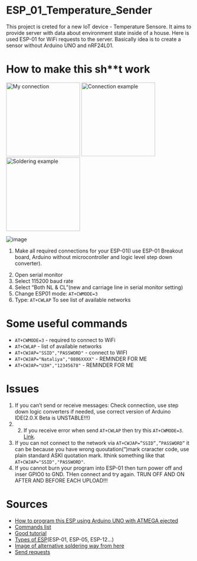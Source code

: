 # ESP_01_Temperature_Sender
This project is creted for a new IoT device - Temperature Sensore. It aims to provide server with data about environment state inside of a house.
Here is used ESP-01 for WiFi requests to the server. Basically idea is to create a sensor without Arduino UNO and nRF24L01.



# How to make this sh**t work
<!-- ![image](https://user-images.githubusercontent.com/48696470/140382628-33df5bd0-46d6-4a91-b54c-ef300504083e.png) -->

<div>
  <img src="https://user-images.githubusercontent.com/48696470/139743871-36d4f821-8e6a-4bcd-8e18-a4a71903e9e6.png" alt="My connection" height="200px"/>
  <img src="https://user-images.githubusercontent.com/48696470/139743683-5fbc1c17-9092-4dfb-9eaa-3837965f1c32.png" alt="Connection example" height="200px"/>
  <img src="https://user-images.githubusercontent.com/48696470/140382628-33df5bd0-46d6-4a91-b54c-ef300504083e.png" alt="Soldering example" title="Alternative soldering example" height="200px"/>
</div>

![image](https://user-images.githubusercontent.com/48696470/140387173-5c872534-c33e-48f5-8be9-c175ec7afcc8.png)


1. Make all required connections for your ESP-01(I use ESP-01 Breakout board, Arduino without microcontroller and logic level step down converter).
<!-- Images are replaced with HTML because they were too big, if there are any issues you can set it as before -->
<!--   ![image](https://user-images.githubusercontent.com/48696470/139743683-5fbc1c17-9092-4dfb-9eaa-3837965f1c32.png) -->
<!--   ![image](https://user-images.githubusercontent.com/48696470/139743871-36d4f821-8e6a-4bcd-8e18-a4a71903e9e6.png) -->
2. Open serial monitor
3. Select 115200 baud rate
4. Select “Both NL & CL”(new and carriage line in serial monitor setting)
5. Change ESP01 mode: `AT+CWMODE=3`
6. Type: `AT+CWLAP` To see list of available networks

# Some useful commands
- `AT+CWMODE=3` - required to connect to WiFi
- `AT+CWLAP` - list of available networks
- `AT+CWJAP="SSID","PASSWORD"` - connect to WIFI
- `AT+CWJAP="Nataliya","0806XXXX"` - REMINDER FOR ME
- `AT+CWJAP="U3H","12345678"` - REMINDER FOR ME

# Issues
1. If you can’t send or receive messages: Check connection, use step down logic converters if needed, use correct version of Arduino IDE(2.0.X Beta is UNSTABLE!!!)
2. 2.	If you receive error when send `AT+CWLAP` then try this `AT+CWMODE=3`. [Link](https://medium.com/@deduardopineda/the-correc-command-is-at-cwlap-wifi-name-wifi-password-d642b301c6ec).
3. If you can not connect to the  network via `AT+CWJAP=”SSID”,”PASSWORD”` it can be because you have wrong quoutation(“)mark craracter code, use plain standard ASKI quotation mark. Ithink something like that `AT+CWJAP="SSID","PASSWORD"`.
4. If you cannot burn your program into ESP-01 then turn power off and inser GPIO0 to GND. THen connect and try again. TRUN OFF AND ON AFTER AND BEFORE EACH UPLOAD!!!

# Sources
- [How to program this ESP using Arduino UNO with ATMEGA ejected](https://www.instructables.com/Programming-ESP-01-With-Arduino/)
- [Commands list](https://wiki.iteadstudio.com/images/5/53/Esp8266_at_instruction_set_en_v1.5.4_0.pdf)
- [Good tutorial](https://www.geekstips.com/esp8266-arduino-tutorial-iot-code-example/)
- [Types of ESP](https://blog.squix.org/2015/03/esp8266-module-comparison-esp-01-esp-05.html)(ESP-01, ESP-05, ESP-12...)
- [Image of alternative soldering way from here](https://www.allaboutcircuits.com/projects/breadboard-and-program-an-esp-01-circuit-with-the-arduino-ide/)
- [Send requests](https://randomnerdtutorials.com/esp8266-nodemcu-http-get-post-arduino/)

